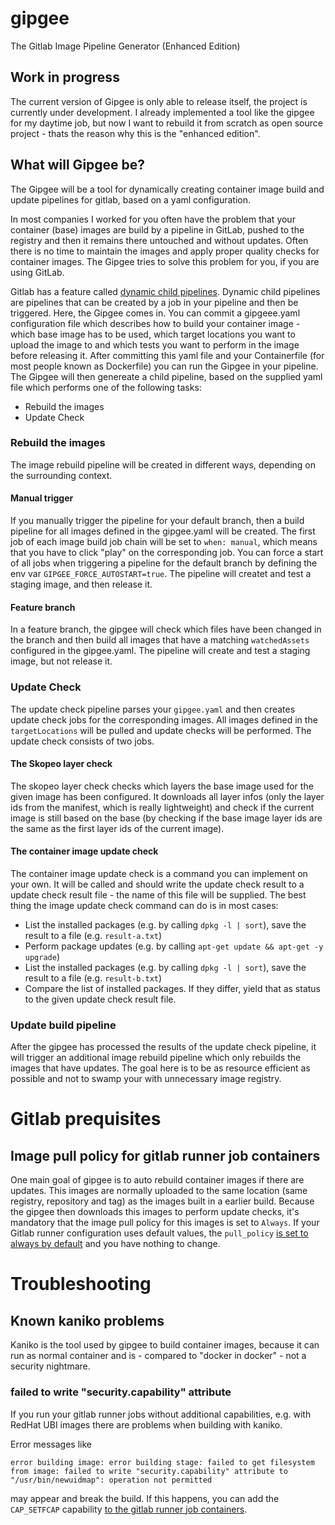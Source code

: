 # gipgee

The Gitlab Image Pipeline Generator (Enhanced Edition)

## Work in progress
The current version of Gipgee is only able to release itself, the project is currently under development. I already implemented a tool like the gipgee for my daytime job, but now I want to rebuild it from scratch as open source project - thats the reason why this is the "enhanced edition".

## What will Gipgee be?
The Gipgee will be a tool for dynamically creating container image build and update pipelines for gitlab, based on a yaml configuration.

In most companies I worked for you often have the problem that your container (base) images are build by a pipeline in GitLab, pushed to the registry and then it remains there untouched and without updates. Often there is no time to maintain the images and apply proper quality checks for container images. The Gipgee tries to solve this problem for you, if you are using GitLab.

Gitlab has a feature called [dynamic child pipelines](https://docs.gitlab.com/ee/ci/pipelines/parent_child_pipelines.html#dynamic-child-pipelines). Dynamic child pipelines are pipelines that can be created by a job in your pipeline and then be triggered. Here, the Gipgee comes in. You can commit a gipgeee.yaml configuration file which describes how to build your container image - which base image has to be used, which target locations you want to upload the image to and which tests you want to perform in the image before releasing it. After committing this yaml file and your Containerfile (for most people known as Dockerfile) you can run the Gipgee in your pipeline. The Gipgee will then genereate a child pipeline, based on the supplied yaml file which performs one of the following tasks:
* Rebuild the images
* Update Check

### Rebuild the images
The image rebuild pipeline will be created in different ways, depending on the surrounding context. 
#### Manual trigger
If you manually trigger the pipeline for your default branch, then a build pipeline for all images defined in the gipgee.yaml will be created. The first job of each image build job chain will be set to `when: manual`, which means that you have to click "play" on the corresponding job.
You can force a start of all jobs when triggering a pipeline for the default branch by defining the env var `GIPGEE_FORCE_AUTOSTART=true`. The pipeline will createt and test a staging image, and then release it.
#### Feature branch
In a feature branch, the gipgee will check which files have been changed in the branch and then build all images that have a matching `watchedAssets` configured in the gipgee.yaml. The pipeline will create and test a staging image, but not release it.

### Update Check
The update check pipeline parses your `gipgee.yaml` and then creates update check jobs for the corresponding images. All images defined in the `targetLocations` will be pulled and update checks will be performed. The update check consists of two jobs.
#### The Skopeo layer check
The skopeo layer check checks which layers the base image used for the given image has been configured. It downloads all layer infos (only the layer ids from the manifest, which is really lightweight) and check if the current image is still based on the base (by checking if the base image layer ids are the same as the first layer ids of the current image). 

#### The container image update check
The container image update check is a command you can implement on your own. It will be called and should write the update check result to a update check result file - the name of this file will be supplied.
The best thing the image update check command can do is in most cases:

* List the installed packages (e.g. by calling `dpkg -l | sort`), save the result to a file (e.g. `result-a.txt`)
* Perform package updates (e.g. by calling `apt-get update && apt-get -y upgrade`)
* List the installed packages (e.g. by calling `dpkg -l | sort`), save the result to a file (e.g. `result-b.txt`)
* Compare the list of installed packages. If they differ, yield that as status to the given update check result file.


### Update build pipeline
After the gipgee has processed the results of the update check pipeline, it will trigger an additional image rebuild pipeline which
only rebuilds the images that have updates. The goal here is to be as resource efficient as possible and not to swamp your with unnecessary image registry.

# Gitlab prequisites
## Image pull policy for gitlab runner job containers
One main goal of gipgee is to auto rebuild container images if there are updates. This images are normally
uploaded to the same location (same registry, repository and tag) as the images built in a earlier
build. Because the gipgee then downloads this images to
perform update checks, it's mandatory that the image pull policy for this images is set to `Always`. If
your Gitlab runner configuration uses default values, the `pull_policy` [is set to always by default](https://docs.gitlab.com/runner/configuration/advanced-configuration.html) and you have nothing to change.

# Troubleshooting
## Known kaniko problems
Kaniko is the tool used by gipgee to build container images, because it can run as normal container and is - compared to "docker in docker" - not a security nightmare.

### failed to write "security.capability" attribute
If you run your gitlab runner jobs without additional
capabilities, e.g. with RedHat UBI images there are problems when building with kaniko.

Error messages like
```
error building image: error building stage: failed to get filesystem from image: failed to write "security.capability" attribute to "/usr/bin/newuidmap": operation not permitted
``` 
may appear and break the build. If this happens,
you can add the `CAP_SETFCAP` capability [to the gitlab
runner job containers](https://docs.gitlab.com/runner/configuration/advanced-configuration.html).